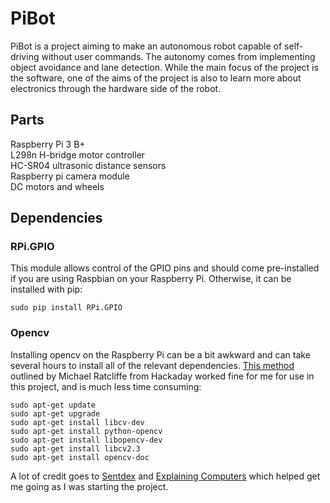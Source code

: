 # PiBot
PiBot is a project aiming to make an autonomous robot capable of self-driving without user commands. The autonomy comes from implementing object avoidance and lane detection. While the main focus of the project is the software, one of the aims of the project is also to learn more about electronics through the hardware side of the robot.

## Parts
Raspberry Pi 3 B+  
L298n H-bridge motor controller  
HC-SR04 ultrasonic distance sensors  
Raspberry pi camera module  
DC motors and wheels  

## Dependencies

### RPi.GPIO
This module allows control of the GPIO pins and should come pre-installed if you are using Raspbian on your Raspberry Pi. Otherwise, it can be installed with pip:
```shell
sudo pip install RPi.GPIO
```
### Opencv
Installing opencv on the Raspberry Pi can be a bit awkward and can take several hours to install all of the relevant dependencies. <a href="https://hackaday.io/project/7008-fly-wars-a-hackers-solution-to-world-hunger/log/23068-installing-opencv-on-a-raspberry-pi-the-easy-way">This method</a> outlined by Michael Ratcliffe from Hackaday worked fine for me for use in this project, and is much less time consuming:
```shell
sudo apt-get update
sudo apt-get upgrade
sudo apt-get install libcv-dev
sudo apt-get install python-opencv
sudo apt-get install libopencv-dev
sudo apt-get install libcv2.3
sudo apt-get install opencv-doc
```
A lot of credit goes to <a href="https://www.youtube.com/user/sentdex">Sentdex</a> and <a href="https://www.youtube.com/explainingcomputers">Explaining Computers</a> which helped get me going as I was starting the project.
